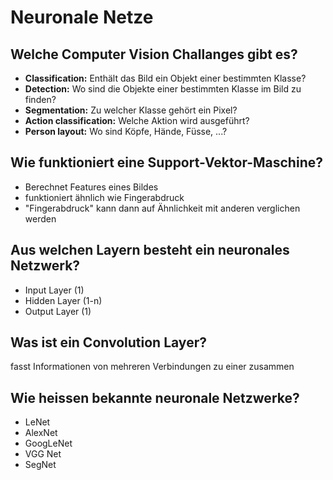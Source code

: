 # Neuronale Netze

## Welche Computer Vision Challanges gibt es?
* __Classification:__ Enthält das Bild ein Objekt einer bestimmten Klasse?
* __Detection:__ Wo sind die Objekte einer bestimmten Klasse im Bild zu finden?
* __Segmentation:__ Zu welcher Klasse gehört ein Pixel?
* __Action classification:__ Welche Aktion wird ausgeführt?
* __Person layout:__ Wo sind Köpfe, Hände, Füsse, ...?

## Wie funktioniert eine Support-Vektor-Maschine?
* Berechnet Features eines Bildes
* funktioniert ähnlich wie Fingerabdruck
* "Fingerabdruck" kann dann auf Ähnlichkeit mit anderen verglichen werden

## Aus welchen Layern besteht ein neuronales Netzwerk?
* Input Layer (1)
* Hidden Layer (1-n)
* Output Layer (1)

## Was ist ein Convolution Layer?
fasst Informationen von mehreren Verbindungen zu einer zusammen

## Wie heissen bekannte neuronale Netzwerke?
* LeNet
* AlexNet
* GoogLeNet
* VGG Net
* SegNet

